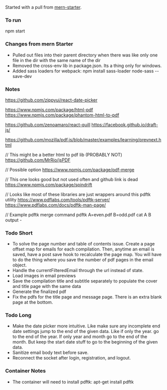 Started with a pull from [mern-starter](https://github.com/Hashnode/mern-starter).

### To run

npm start

### Changes from mern Starter

- Pulled out files into their parent directory when there was like only one file in the dir with the same name of the dir
- Removed the cross-env lib in package.json. Its a thing only for windows.
- Added sass loaders for webpack: npm install sass-loader node-sass --save-dev


### Notes

https://github.com/zippyui/react-date-picker

https://www.npmjs.com/package/html-pdf
https://www.npmjs.com/package/phantom-html-to-pdf

https://github.com/zenoamaro/react-quill
https://facebook.github.io/draft-js/

https://github.com/mozilla/pdf.js/blob/master/examples/learning/prevnext.html

// This might be a better html to pdf lib (PROBABLY NOT)
https://github.com/MrRio/jsPDF

// Possible option
https://www.npmjs.com/package/pdf-merge

// This one looks good but not used often and github link is dead
https://www.npmjs.com/package/spindrift

// Looks like most of these libraries are just wrappers around this pdftk utility
https://www.pdflabs.com/tools/pdftk-server/
https://www.pdflabs.com/docs/pdftk-man-page/


// Example pdftk merge command
pdftk A=even.pdf B=odd.pdf cat A B output -

### Todo Short

- To solve the page number and table of contents issue. Create a page offset map for emails for each compilation. Then, anytime an email is saved, have a post save hook to recalculate the page map. You will have to do the thing where you save the number of pdf pages in the email object.
- Handle the currentFilteredEmail through the url instead of state.
- Load images in email previews
- Save the compilation title and subtitle separately to populate the cover and title page with the same data
- Generate the finalized pdf
- Fix the pdfs for the title page and message page. There is an extra blank page at the bottom.


### Todo Long

- Make the date picker more intuitive. Like make sure any incomplete end date settings jump to the end of the given data. Like if only the year. go to the end of the year. If only year and month go to the end of the month. But keep the start date stuff to go to the beginning of the given data.
- Sanitize email body text before save.
- Reconnect the socket after login, registration, and logout.


### Container Notes

- The container will need to install pdftk: apt-get install pdftk

